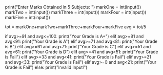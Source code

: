 
print("Enter Marks Obtained in 5 Subjects: ")
markOne = int(input())
markTwo = int(input())
markThree = int(input())
markFour = int(input())
markFive = int(input())

tot = markOne+markTwo+markThree+markFour+markFive
avg = tot/5

if avg>=91 and avg<=100:
    print("Your Grade is A+")
elif avg>=81 and avg<91:
    print("Your Grade is A")
elif avg>=71 and avg<81:
    print("Your Grade is B")
elif avg>=61 and avg<71:
    print("Your Grade is C")
elif avg>=51 and avg<61:
    print("Your Grade is D")
elif avg>=41 and avg<51:
    print("Your Grade is Fail")
elif avg>=33 and avg<41:
    print("Your Grade is Fail")
elif avg>=21 and avg<33:
    print("Your Grade is Fail")
elif avg>=0 and avg<21:
    print("Your Grade is Fail")
else:
    print("Invalid Input!")
